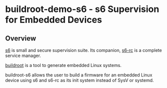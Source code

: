 # buildroot-demo-s6 - s6 Supervision for Embedded Devices

## Overview

[s6](http://skarnet.org/software/s6/) is small and secure supervision suite.
Its companion, [s6-rc](http://skarnet.org/software/s6-rc/) is a complete
service manager.

[buildroot](http://buildroot.org/) is a tool to generate embedded Linux systems.

buildroot-s6 allows the user to build a firmware for an embedded Linux device
using s6 and s6-rc as its init system instead of SysV or systemd.
